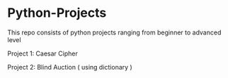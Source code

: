 # Python-Projects
This repo consists of python projects ranging from beginner to advanced level

Project 1: Caesar Cipher

Project 2: Blind Auction ( using dictionary )
